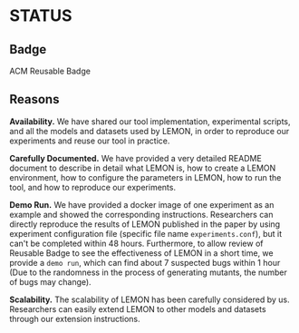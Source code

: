 # STATUS

## Badge

ACM Reusable Badge

## Reasons

**Availability.** We have shared our tool implementation, experimental scripts, and all the models and datasets used by LEMON, in order to reproduce our experiments and reuse our tool in practice.

**Carefully Documented.** We have provided a very detailed README document to describe in detail what LEMON is, how to create a LEMON environment, how to configure the parameters in LEMON, how to run the tool, and how to reproduce our experiments.

**Demo Run.** We have provided a docker image of one experiment as an example and showed the corresponding instructions. Researchers can directly reproduce the results of LEMON published in the paper by using experiment configuration file (specific file name `experiments.conf`), but it can't be completed within 48 hours. Furthermore, to allow review of Reusable Badge to see the effectiveness of LEMON in a short time, we provide a `demo run`, which can find about 7 suspected bugs within 1 hour (Due to the randomness in the process of generating mutants, the number of bugs may change). 

**Scalability.** The scalability of LEMON has been carefully considered by us. Researchers can easily extend LEMON to other models and datasets through our extension instructions.